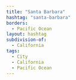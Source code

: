 ```yaml
---
title: "Santa Barbara"
hashtag: "santa-barbara"
borders:
  - Pacific Ocean
layout: hashtag
subdivision-of:
  - California
tags:
  - City
  - California
  - Pacific Ocean
---
```

